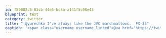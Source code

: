 ```yaml
---
id: f59082c5-03cb-44e5-bc8a-a141f5c98e43
blueprint: text
category: twitter
title: "'@yurechko I've always like the JVC marshmallows.  FX-33"
caption: '<span class="username username_linked">@<a href="https://twitter.com/yurechko" title="Michael Yurechko">yurechko</a></span> I''ve always like the JVC marshmallows.  FX-33'
---
```

